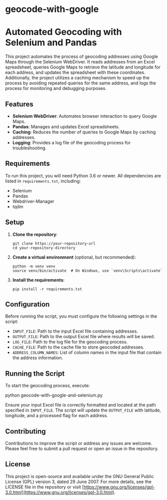 # geocode-with-google

# Automated Geocoding with Selenium and Pandas

This project automates the process of geocoding addresses using Google Maps through the Selenium WebDriver. It reads addresses from an Excel spreadsheet, queries Google Maps to retrieve the latitude and longitude for each address, and updates the spreadsheet with these coordinates. Additionally, the project utilizes a caching mechanism to speed up the process by avoiding repeated queries for the same address, and logs the process for monitoring and debugging purposes.

## Features

- **Selenium WebDriver**: Automates browser interaction to query Google Maps.
- **Pandas**: Manages and updates Excel spreadsheets.
- **Caching**: Reduces the number of queries to Google Maps by caching addresses.
- **Logging**: Provides a log file of the geocoding process for troubleshooting.

## Requirements

To run this project, you will need Python 3.6 or newer. All dependencies are listed in `requirements.txt`, including:

- Selenium
- Pandas
- Webdriver-Manager
- tqdm

## Setup

1. **Clone the repository**:
    ```
    git clone https://your-repository-url
    cd your-repository-directory
    ```

2. **Create a virtual environment** (optional, but recommended):
    ```
    python -m venv venv
    source venv/bin/activate  # On Windows, use `venv\Scripts\activate`
    ```

3. **Install the requirements**:
    ```
    pip install -r requirements.txt
    ```

## Configuration

Before running the script, you must configure the following settings in the script:

- `INPUT_FILE`: Path to the input Excel file containing addresses.
- `OUTPUT_FILE`: Path to the output Excel file where results will be saved.
- `LOG_FILE`: Path to the log file for the geocoding process.
- `CACHE_FILE`: Path to the cache file to store geocoded addresses.
- `ADDRESS_COLUMN_NAMES`: List of column names in the input file that contain the address information.

## Running the Script

To start the geocoding process, execute:

python geocode-with-google-and-selenium.py


Ensure your input Excel file is correctly formatted and located at the path specified in `INPUT_FILE`. The script will update the `OUTPUT_FILE` with latitude, longitude, and a processed flag for each address.

## Contributing

Contributions to improve the script or address any issues are welcome. Please feel free to submit a pull request or open an issue in the repository.

## License

This project is open-source and available under the GNU General Public License (GPL) version 3, dated 29 June 2007. For more details, see the LICENSE file in the repository or visit [https://www.gnu.org/licenses/gpl-3.0.html](https://www.gnu.org/licenses/gpl-3.0.html).
